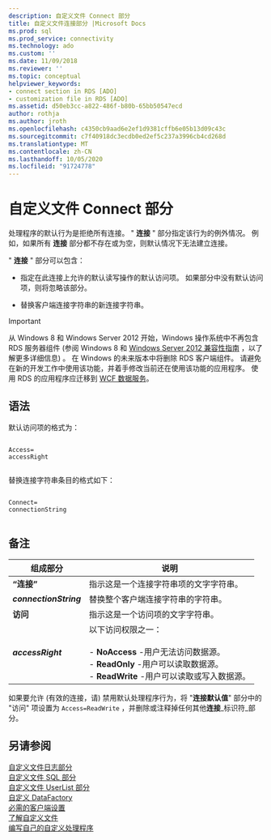 ```yaml
---
description: 自定义文件 Connect 部分
title: 自定义文件连接部分 |Microsoft Docs
ms.prod: sql
ms.prod_service: connectivity
ms.technology: ado
ms.custom: ''
ms.date: 11/09/2018
ms.reviewer: ''
ms.topic: conceptual
helpviewer_keywords:
- connect section in RDS [ADO]
- customization file in RDS [ADO]
ms.assetid: d50eb3cc-a822-486f-b80b-65bb50547ecd
author: rothja
ms.author: jroth
ms.openlocfilehash: c4350cb9aad6e2ef1d9381cffb6e05b13d09c43c
ms.sourcegitcommit: c7f40918dc3ecdb0ed2ef5c237a3996cb4cd268d
ms.translationtype: MT
ms.contentlocale: zh-CN
ms.lasthandoff: 10/05/2020
ms.locfileid: "91724778"
---
```

# <a name="customization-file-connect-section"></a>自定义文件 Connect 部分
处理程序的默认行为是拒绝所有连接。 " **连接** " 部分指定该行为的例外情况。 例如，如果所有 **连接** 部分都不存在或为空，则默认情况下无法建立连接。  
  
 " **连接** " 部分可以包含：  
  
-   指定在此连接上允许的默认读写操作的默认访问项。 如果部分中没有默认访问项，则将忽略该部分。  
  
-   替换客户端连接字符串的新连接字符串。  
  
> [!IMPORTANT]
>  从 Windows 8 和 Windows Server 2012 开始，Windows 操作系统中不再包含 RDS 服务器组件 (参阅 Windows 8 和 [Windows Server 2012 兼容性指南](https://www.microsoft.com/download/details.aspx?id=27416) ，以了解更多详细信息) 。 在 Windows 的未来版本中将删除 RDS 客户端组件。 请避免在新的开发工作中使用该功能，并着手修改当前还在使用该功能的应用程序。 使用 RDS 的应用程序应迁移到 [WCF 数据服务](/dotnet/framework/wcf/)。  
  
## <a name="syntax"></a>语法  
 默认访问项的格式为：  
  
```console
  
Access=  
accessRight  
  
```  
  
 替换连接字符串条目的格式如下：  
  
```console
  
Connect=  
connectionString  
  
```  
  
## <a name="remarks"></a>备注  
  
|组成部分|说明|  
|----------|-----------------|  
|**“连接”**|指示这是一个连接字符串项的文字字符串。|  
|**_connectionString_**|替换整个客户端连接字符串的字符串。|  
|**访问**|指示这是一个访问项的文字字符串。|  
|**_accessRight_**|以下访问权限之一：<br /><br /> -   **NoAccess** -用户无法访问数据源。<br />-   **ReadOnly** -用户可以读取数据源。<br />-   **ReadWrite** -用户可以读取或写入数据源。|  
  
 如果要允许 (有效的连接，请) 禁用默认处理程序行为，将 "**连接默认值**" 部分中的 "访问" 项设置为 `Access=ReadWrite` ，并删除或注释掉任何其他**连接**_标识符_部分。  
  
## <a name="see-also"></a>另请参阅  
 [自定义文件日志部分](./customization-file-logs-section.md)   
 [自定义文件 SQL 部分](./customization-file-sql-section.md)   
 [自定义文件 UserList 部分](./customization-file-userlist-section.md)   
 [自定义 DataFactory](./datafactory-customization.md)   
 [必需的客户端设置](./required-client-settings.md)   
 [了解自定义文件](./understanding-the-customization-file.md)   
 [编写自己的自定义处理程序](./writing-your-own-customized-handler.md)